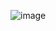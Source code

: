 ![image](https://user-images.githubusercontent.com/39504405/95122285-eecf1f80-0758-11eb-9b2c-f7dd35b6e13f.png)
